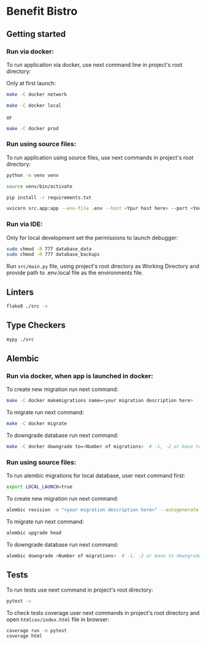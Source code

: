 # Benefit Bistro

## Getting started

### Run via docker:

To run application via docker, use next command line in 
project's root directory:

Only at first launch:
```bash
make -C docker network
```

```bash
make -C docker local
```
or
```bash
make -C docker prod
```

### Run using source files:

To run application using source files, use next commands 
in project's root directory:

```bash
python -m venv venv

source venv/bin/activate

pip install -r requirements.txt

uvicorn src.app:app --env-file .env --host <Ypur host here> --port <Your por here> --reload 
```

### Run via IDE:

Only for local development set the permissions to launch debugger:

```bash
sudo chmod -R 777 database_data
sudo chmod -R 777 database_backups
```

Run ```src/main.py``` file, using project's root directory as Working Directory and 
provide path to .env.local file as the environments file.

## Linters

```bash
flake8 ./src -v
```

## Type Checkers

```bash
mypy ./src
```


## Alembic

### Run via docker, when app is launched in docker:

To create new migration run next command:
```bash
make -C docker makemigrations name=<your migration description here>
```

To migrate run next command:
```bash
make -C docker migrate
```

To downgrade database run next command:
```bash
make -C docker downgrade to=<Number of migrations>  # -1, -2 or base to downgrade to start point
```


### Run using source files:

To run alembic migrations for local database, user next command first:

```bash
export LOCAL_LAUNCH=true
```

To create new migration run next command:
```bash
alembic revision -m "<your migration description here>" --autogenerate
```

To migrate run next command:
```bash
alembic upgrade head
```

To downgrade database run next command:
```bash
alembic downgrade <Number of migrations>  # -1, -2 or base to downgrade to start point
```

## Tests

To run tests use next command in project's root directory:
```bash
pytest -v
```

To check tests coverage user next commands in project's root directory and 
open ```htmlcov/index.html``` file in browser:
```bash
coverage run -m pytest
coverage html
```
